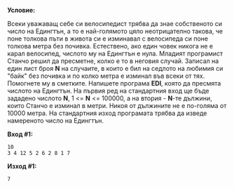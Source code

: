 **Условие:**

Всеки уважаващ себе си велосипедист трябва да знае собственото си число на Едингтън, а то е най-голямото цяло неотрицателно такова, че поне толкова пъти в живота си е изминавал с велосипеда си поне толкова метра без почивка. Естествено, ако един човек никога не е карал велосипед, числото му на Едингтън е нула. Младият програмист Станчо решил да пресметне, колко е то в неговия случай. Записал на един лист броя **N** на случаите, в които е бил на седлото на любимия си "байк" без почивка и по колко метра е изминал във всеки от тях. Помогнете му в сметките. Напишете програма **EDI**, която да пресмята числото на Едингтън. На първия ред на стандартния вход ще бъде зададено числото **N**, 1 <= **N** <= 100000, а на втория - **N**-те дължини, които Станчо е изминал в метри. Никоя от дължините не е по-голяма от 10000 метра. На стандартния изход програмата трябва да изведе намереното число на Едингтън.

**Вход #1:**
	
	10
	3 4 12 5 2 6 2 8 1 7

**Изход #1:**

	7
